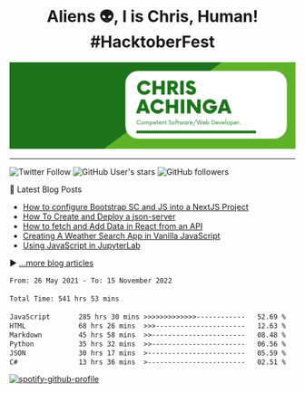 <h1 align="center">
Aliens 👽, I is Chris, Human! #HacktoberFest
</h1>

![chris-achinga](cover.png)

<hr />

![Twitter Follow](https://img.shields.io/twitter/follow/achinga_chris?style=social) ![GitHub User's stars](https://img.shields.io/github/stars/achingachris?style=social) ![GitHub followers](https://img.shields.io/github/followers/achingachris?style=social)

📘 Latest Blog Posts

<!-- BLOG-POST-LIST:START -->
- [How to configure Bootstrap SC and JS into a NextJS Project](https://chrisdevcode.hashnode.dev/how-to-configure-bootstrap-sc-and-js-into-a-nextjs-project)
- [How To Create and Deploy a json-server](https://chrisdevcode.hashnode.dev/how-to-create-and-deploy-a-json-server)
- [How to fetch and Add Data in React from an API](https://chrisdevcode.hashnode.dev/how-to-fetch-and-add-data-in-react-from-an-api)
- [Creating A Weather Search App in Vanilla JavaScript](https://chrisdevcode.hashnode.dev/creating-a-weather-search-app-in-vanilla-javascript)
- [Using JavaScript in JupyterLab](https://chrisdevcode.hashnode.dev/using-javascript-in-jupyterlab)
<!-- BLOG-POST-LIST:END -->

▶ [...more blog articles](https://chrisdevcode.hashnode.dev/)


<!-- Wakatime stats -->

<!--START_SECTION:waka-->

```text
From: 26 May 2021 - To: 15 November 2022

Total Time: 541 hrs 53 mins

JavaScript       285 hrs 30 mins >>>>>>>>>>>>>------------   52.69 %
HTML             68 hrs 26 mins  >>>----------------------   12.63 %
Markdown         45 hrs 58 mins  >>-----------------------   08.48 %
Python           35 hrs 32 mins  >>-----------------------   06.56 %
JSON             30 hrs 17 mins  >------------------------   05.59 %
C#               13 hrs 36 mins  >------------------------   02.51 %
```

<!--END_SECTION:waka-->


[![spotify-github-profile](https://spotify-github-profile.vercel.app/api/view?uid=cs6w6h23jn0fj3asinfnztn5r&cover_image=true&theme=novatorem&show_offline=true&bar_color=177514&bar_color_cover=false)](https://spotify-github-profile.vercel.app/api/view?uid=cs6w6h23jn0fj3asinfnztn5r&redirect=true)

